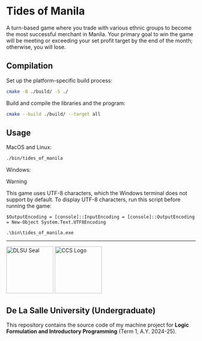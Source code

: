 # Tides of Manila

A turn-based game where you trade with various ethnic groups to become the most successful merchant in Manila. Your
primary goal to win the game will be meeting or exceeding your set profit target by the end of the month; otherwise, you
will lose.

## Compilation

Set up the platform-specific build process:

```bash
cmake -B ./build/ -S ./
```

Build and compile the libraries and the program:

```bash
cmake --build ./build/ --target all
```

## Usage

MacOS and Linux:

```bash
./bin/tides_of_manila
```

Windows:

> [!WARNING]
> This game uses UTF-8 characters, which the Windows terminal does not support by default. To display UTF-8 characters,
> run this script before running the game:
>
> ```pwsh
> $OutputEncoding = [console]::InputEncoding = [console]::OutputEncoding = New-Object System.Text.UTF8Encoding
> ```

```pwsh
.\bin\tides_of_manila.exe
```

---

<img
  src="https://upload.wikimedia.org/wikipedia/en/thumb/c/c2/De_La_Salle_University_Seal.svg/2048px-De_La_Salle_University_Seal.svg.png"
  height="125px"
  width="125px"
  alt="DLSU Seal"
/>
<img
  src="https://www.dlsu.edu.ph/wp-content/uploads/2019/06/ccs-logo.png"
  height="125px"
  width="125px"
  alt="CCS Logo"
/>

## De La Salle University (Undergraduate)

This repository contains the source code of my machine project for **Logic Formulation and Introductory Programming**
(Term 1, A.Y. 2024-25).
